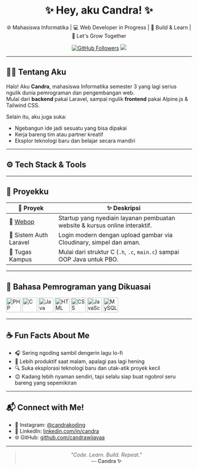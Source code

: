 <h1 align="center">✨ Hey, aku Candra! ✨</h1>

<p align="center">
  🌐 Mahasiswa Informatika | 💻 Web Developer in Progress | 🎯 Build & Learn | 🚀 Let's Grow Together  
</p>

<p align="center">
  <a href="https://github.com/candrawijayaa"><img src="https://img.shields.io/github/followers/candrawijayaa?label=Follow&style=social" alt="GitHub Followers"></a>
  <a href="mailto:candrawijayaa@email.com"><img src="https://img.shields.io/badge/email-candrawijayaa%40email.com-blue?style=flat&logo=gmail"></a>
</p>

---

## 🧑‍💻 Tentang Aku

Halo! Aku **Candra**, mahasiswa Informatika semester 3 yang lagi serius ngulik dunia pemrograman dan pengembangan web.  
Mulai dari **backend** pakai Laravel, sampai ngulik **frontend** pakai Alpine.js & Tailwind CSS.  

Selain itu, aku juga suka:
- Ngebangun ide jadi sesuatu yang bisa dipakai
- Kerja bareng tim atau partner kreatif
- Eksplor teknologi baru dan belajar secara mandiri

---

## ⚙️ Tech Stack & Tools


---

## 🌟 Proyekku

| 🚀 Proyek              | ✨ Deskripsi                                                                 |
|------------------------|------------------------------------------------------------------------------|
| 🔗 [Webop](https://webop.site)        | Startup yang nyediain layanan pembuatan website & kursus online interaktif. |
| 🔐 Sistem Auth Laravel  | Login modern dengan upload gambar via Cloudinary, simpel dan aman.          |
| 🧩 Tugas Kampus         | Mulai dari struktur C (`.h`, `.c`, `main.c`) sampai OOP Java untuk PBO.     |

---

## 🧠 Bahasa Pemrograman yang Dikuasai

<p align="left">
  <img src="https://cdn.jsdelivr.net/gh/devicons/devicon/icons/php/php-original.svg" alt="PHP" width="40" height="40"/>
  <img src="https://cdn.jsdelivr.net/gh/devicons/devicon/icons/c/c-original.svg" alt="C" width="40" height="40"/>
  <img src="https://cdn.jsdelivr.net/gh/devicons/devicon/icons/java/java-original.svg" alt="Java" width="40" height="40"/>
  <img src="https://cdn.jsdelivr.net/gh/devicons/devicon/icons/html5/html5-original.svg" alt="HTML" width="40" height="40"/>
  <img src="https://cdn.jsdelivr.net/gh/devicons/devicon/icons/css3/css3-original.svg" alt="CSS" width="40" height="40"/>
  <img src="https://cdn.jsdelivr.net/gh/devicons/devicon/icons/javascript/javascript-original.svg" alt="JavaScript" width="40" height="40"/>
  <img src="https://cdn.jsdelivr.net/gh/devicons/devicon/icons/mysql/mysql-original.svg" alt="MySQL" width="40" height="40"/>
</p>


---

## ☕ Fun Facts About Me

- 🎧 Sering ngoding sambil dengerin lagu lo-fi
- 🌙 Lebih produktif saat malam, apalagi pas lagi hening
- 🔍 Suka eksplorasi teknologi baru dan utak-atik proyek kecil
- 😌 Kadang lebih nyaman sendiri, tapi selalu siap buat ngobrol seru bareng yang sepemikiran

---

## 📬 Connect with Me!

- 📸 Instagram: [@candrakoding](https://instagram.com/candrakoding)
- 💼 LinkedIn: [linkedin.com/in/candra](https://linkedin.com/in/candra)
- 🌐 GitHub: [github.com/candrawijayaa](https://github.com/candrawijayaa)

---

<blockquote align="center">
  <i>"Code. Learn. Build. Repeat."</i><br/>
  — <b>Candra ✨</b>
</blockquote>
